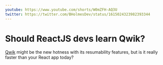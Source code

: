 ```yaml
---
youtube: https://www.youtube.com/shorts/W0mZFH-AQ3U
twitter: https://twitter.com/BHolmesDev/status/1615024323982393344
---
```


# Should ReactJS devs learn Qwik?

[Qwik](https://qwik.builder.io/) might be the new hotness with its resumability features, but is it really faster than your React app today?
